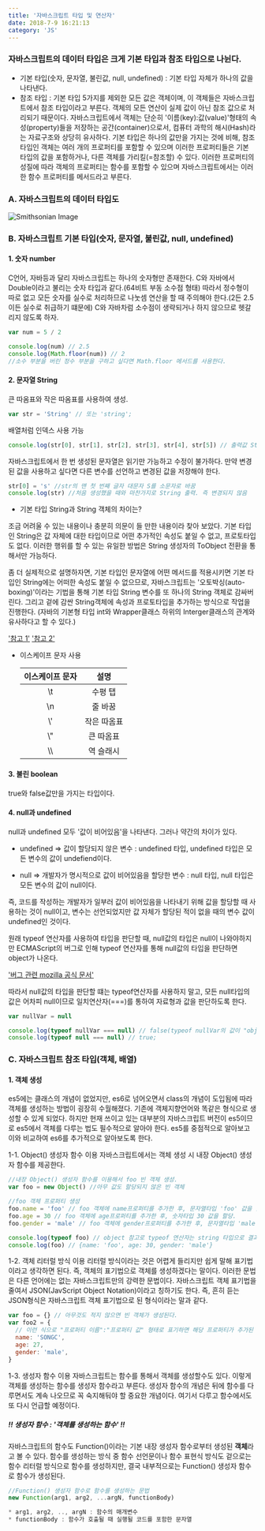 ```yaml
---
title: '자바스크립트 타입 및 연산자'
date: 2018-7-9 16:21:13
category: 'JS'
---
```


### 자바스크립트의 데이터 타입은 크게 기본 타입과 참조 타입으로 나뉜다.

- 기본 타입(숫자, 문자열, 불린값, null, undefined) : 기본 타입 자체가 하나의 값을 나타낸다.
- 참조 타입 : 기본 타입 5가지를 제외한 모든 값은 객체이며, 이 객체들은 자바스크립트에서 참조 타입이라고 부른다. 객체의 모든 연산이 실제 값이 아닌 참조 값으로 처리되기 때문이다. 자바스크립트에서 객체는 단순히 '이름(key):값(value)'형태의 속성(property)들을 저장하는 공간(container)으로서, 컴퓨터 과학의 해시(Hash)라는 자료구조와 상당히 유사하다. 기본 타입은 하나의 값만을 가지는 것에 비해, 참조 타입인 객체는 여러 개의 프로퍼티를 포함할 수 있으며 이러한 프로퍼티들은 기본 타입의 값을 포함하거나, 다른 객체를 가리킬(=참조할) 수 있다. 이러한 프로퍼티의 성질에 따라 객체의 프로퍼티는 함수를 포함할 수 있으며 자바스크립트에서는 이러한 함수 프로퍼티를 메서드라고 부른다.

### A. 자바스크립트의 데이터 타입도

![Smithsonian Image](http://cfile3.uf.tistory.com/image/231BA04D54C99DBD10DD88)

### B. 자바스크립트 기본 타입(숫자, 문자열, 불린값, null, undefined)

#### 1. 숫자 number

C언어, 자바등과 달리 자바스크립트는 하나의 숫자형만 존재한다. C와 자바에서 Double이라고 불리는 숫자 타입과 같다.(64비트 부동 소수점 형태) 따라서 정수형이 따로 없고 모든 숫자를 실수로 처리하므로 나눗셈 연산을 할 때 주의해야 한다.(2든 2.5이든 실수로 취급하기 떄문에) C와 자바차럼 소수점이 생략되거나 하지 않으므로 헷갈리지 않도록 하자.

```javascript
var num = 5 / 2

console.log(num) // 2.5
console.log(Math.floor(num)) // 2
//소수 부분을 버린 정수 부분을 구하고 싶다면 Math.floor 메서드를 사용한다.
```

#### 2. 문자열 String

큰 따옴표와 작은 따옴표를 사용하여 생성.

```javascript
var str = 'String' // 또는 'string';
```

배열처럼 인덱스 사용 가능

```javascript
console.log(str[0], str[1], str[2], str[3], str[4], str[5]) // 출력값 String
```

자바스크립트에서 한 번 생성된 문자열은 읽기만 가능하고 수정이 불가하다. 만약 변경된 값을 사용하고 싶다면 다른 변수를 선언하고 변경된 값을 저장해야 한다.

```javascript
str[0] = 's' //str의 맨 첫 번째 글자 대문자 S를 소문자로 바꿈
console.log(str) //처음 생성했을 때와 마찬가지로 String 출력. 즉 변경되지 않음
```

- 기본 타입 String과 String 객체의 차이는?

조금 어려울 수 있는 내용이나 충분히 의문이 들 만한 내용이라 찾아 보았다. 기본 타입인 String은 값 자체에 대한 타입이므로 어떤 추가적인 속성도 붙일 수 없고, 프로토타입도 없다. 이러한 행위를 할 수 있는 유일한 방법은 String 생성자의 ToObject 전환을 통해서만 가능하다.

좀 더 실제적으로 설명하자면, 기본 타입인 문자열에 어떤 메서드를 적용시키면 기본 타입인 String에는 어떠한 속성도 붙일 수 없으므로, 자바스크립트는 '오토박싱(auto-boxing)'이라는 기법을 통해 기본 타입 String 변수를 또 하나의 String 객체로 감싸버린다. 그리고 겉에 감싼 String객체에 속성과 프로토타입을 추가하는 방식으로 작업을 진행한다. (자바의 기본형 타입 int와 Wrapper클래스 하위의 Interger클래스의 관계와 유사하다고 할 수 있다.)

['참고 1'](https://stackoverflow.com/questions/2051833/difference-between-the-javascript-string-type-and-string-object)
['참고 2'](https://stackoverflow.com/questions/17256182/what-is-the-difference-between-string-literals-and-string-objects-in-javascript)

- 이스케이프 문자 사용

  | 이스케이프 문자 |    설명     |
  | :-------------: | :---------: |
  |       \t        |   수평 탭   |
  |       \n        |   줄 바꿈   |
  |       \\'       | 작은 따옴표 |
  |       \\"       |  큰 따옴표  |
  |      \\\        |  역 슬래시  |

#### 3. 불린 boolean

true와 false값만을 가지는 타입이다.

#### 4. null과 undefined

null과 undefined 모두 '값이 비어있음'을 나타낸다. 그러나 약간의 차이가 있다.

- undefined => 값이 할당되지 않은 변수 : undefined 타입, undefined 타입은 모든 변수의 값이 undefiend이다.

- null => 개발자가 명시적으로 값이 비어있음을 할당한 변수 : null 타입, null 타입은 모든 변수의 값이 null이다.

즉, 코드를 작성하는 개발자가 일부러 값이 비어있음을 나타내기 위해 값을 할당할 때 사용하는 것이 null이고, 변수는 선언되었지만 값 자체가 할당된 적이 없을 때의 변수 값이 undefined인 것이다.

원래 typeof 연산자를 사용하여 타입을 판단할 때, null값의 타입은 null이 나와야하지만 ECMAScript의 버그로 인해 typeof 연산자를 통해 null값의 타입을 판단하면 object가 나온다.

['버그 관련 mozilla 공식 문서'](https://developer.mozilla.org/ko/docs/Web/JavaScript/Reference/Global_Objects/null)

따라서 null값의 타입을 판단할 떄는 typeof연산자를 사용하지 말고, 모든 null타입의 값은 어차피 null이므로 일치연산자(===)를 통하여 자료형과 값을 판단하도록 한다.

```javascript
var nullVar = null

console.log(typeof nullVar === null) // false(typeof nullVar의 값이 "object"라는 문자열로 나오므로 null과 타입과 값 모두 다르다.)
console.log(typeof null === null) // true;
```

### C. 자바스크립트 참조 타입(객체, 배열)

#### 1. 객체 생성

es5에는 클래스의 개념이 없었지만, es6로 넘어오면서 class의 개념이 도입됨에 따라 객체를 생성하는 방법이 굉장히 수월해졌다. 기존에 객체지향언어와 똑같은 형식으로 생성할 수 있게 되었다. 하지만 현재 쓰이고 있는 대부분의 자바스크립트 버전이 es5이므로 es5에서 객체를 다루는 법도 필수적으로 알아야 한다. es5를 중점적으로 알아보고 이와 비교하여 es6를 추가적으로 알아보도록 한다.

1-1. Object() 생성자 함수 이용
자바스크립트에서는 객체 생성 시 내장 Object() 생성자 함수를 제공한다.

```javascript
//내장 Object() 생성자 함수를 이용해서 foo 빈 객체 생성.
var foo = new Object() //아무 값도 할당되지 않은 빈 객체

//foo 객체 프로퍼티 생성
foo.name = 'foo' // foo 객체에 name프로퍼티를 추가한 후, 문자열타입 'foo' 값을 할당.
foo.age = 30 // foo 객체에 age프로퍼티를 추가한 후, 숫자타입 30 값을 할당.
foo.gender = 'male' // foo 객체에 gender프로퍼티를 추가한 후, 문자열타입 'male' 값을 할당

console.log(typeof foo) // object 참고로 typeof 연산자는 string 타입으로 결과를 반환한다.
console.log(foo) // {name: 'foo', age: 30, gender: 'male'}
```

1-2. 객체 리터럴 방식 이용
리터럴 방식이라는 것은 어렵게 들리지만 쉽게 말해 표기법이라고 생각하면 된다. 즉, 객체의 표기법으로 객체를 생성하겠다는 말이다. 이러한 문법은 다른 언어에는 없는 자바스크립트만의 강력한 문법이다. 자바스크립트 객체 표기법을 줄여서 JSON(JavScript Object Notation)이라고 칭하기도 한다. 즉, 흔히 듣는 JSON형식은 자바스크립트 객체 표기법으로 된 형식이라는 말과 같다.

```javascript
var foo = {} // 아무것도 적지 않으면 빈 객체가 생성된다.
var foo2 = {
  // 이런 식으로 "프로퍼티 이름":"프로퍼티 값" 형태로 표기하면 해당 프로퍼티가 추가된 객체를 생성할 수 있다. 프로퍼티 이름은 문자열이나 숫자가 올 수 있다. 값으로는 자바스크립트의 값을 나타내는 어떤 표현식도 올 수 없으며, 이 값이 함수일 경우 이러한 프로퍼티를 메서드라고 부른다.
  name: 'SONGC',
  age: 27,
  gender: 'male',
}
```

1-3. 생성자 함수 이용
자바스크립트는 함수를 통해서 객체를 생성할수도 있다. 이렇게 객체를 생성하는 함수를 생성자 함수라고 부른다. 생성자 함수의 개념은 뒤에 함수를 다루면서도 계속 나오므로 꼭 숙지해둬야 할 중요한 개념이다. 여기서 다루고 함수에서도 또 다시 언급할 예정이다.

##### !! 생성자 함수 : '객체를 생성하는 함수' !!

자바스크립트의 함수도 Function()이라는 기본 내장 생성자 함수로부터 생성된 **객체**라고 볼 수 있다. 함수를 생성하는 방식 중 함수 선언문이나 함수 표현식 방식도 겉으로는 함수 리터럴 방식으로 함수를 생성하지만, 결국 내부적으로는 Function() 생성자 함수로 함수가 생성된다.

```javascript
//Function() 생성자 함수로 함수를 생성하는 문법
new Function(arg1, arg2, ...argN, functionBody)

* arg1, arg2, .., argN : 함수의 매개변수
* functionBody : 함수가 호출될 때 실행될 코드를 포함한 문자열
```

